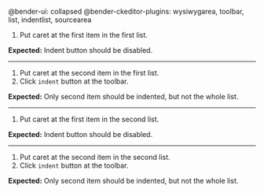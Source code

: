 @bender-ui: collapsed
@bender-ckeditor-plugins: wysiwygarea, toolbar, list, indentlist, sourcearea

1. Put caret at the first item in the first list.

**Expected:** Indent button should be disabled.

----

1. Put caret at the second item in the first list.
2. Click `indent` button at the toolbar.

**Expected:** Only second item should be indented, but not the whole list.

----

1. Put caret at the first item in the second list.

**Expected:** Indent button should be disabled.

----

1. Put caret at the second item in the second list.
2. Click `indent` button at the toolbar.

**Expected:** Only second item should be indented, but not the whole list.